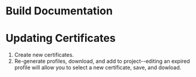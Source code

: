 # Build Documentation

# Updating Certificates

1. Create new certificates.
2. Re-generate profiles, download, and add to project--editing an expired profile will allow you to select a new certificate, save, and dowload.
